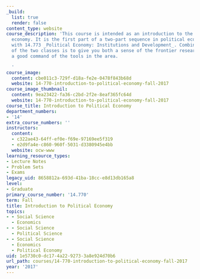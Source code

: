 ```yaml
---
_build:
  list: true
  render: false
content_type: website
course_description: 'This course is intended as an introduction to the field of political
  economy. It is the first part of a two-part sequence in political economy, along
  with 14.773 _Political Economy: Institutions and Development_. Combined, the purpose
  of the two classes is to give you both a sense of the frontier research topics and
  a good command of the tools in the area.

  '
course_image:
  content: cbe011c3-729f-d18a-fe2e-0478f843b68d
  website: 14-770-introduction-to-political-economy-fall-2017
course_image_thumbnail:
  content: 9ea23422-fa36-c2bd-2f2e-8eaf365fc64d
  website: 14-770-introduction-to-political-economy-fall-2017
course_title: Introduction to Political Economy
department_numbers:
- '14'
extra_course_numbers: ''
instructors:
  content:
  - c322ae43-64ff-ef0e-f69e-97169ee5f319
  - e2d9fa4e-c860-960f-5031-d3380945e4bb
  website: ocw-www
learning_resource_types:
- Lecture Notes
- Problem Sets
- Exams
legacy_uid: 8658812a-693d-41ba-18cc-e8d13db165a8
level:
- Graduate
primary_course_number: '14.770'
term: Fall
title: Introduction to Political Economy
topics:
- - Social Science
  - Economics
- - Social Science
  - Political Science
- - Social Science
  - Economics
  - Political Economy
uid: 1e5730c0-dc17-4a22-9273-3a8e924d70b6
url_path: courses/14-770-introduction-to-political-economy-fall-2017
year: '2017'
---
```

